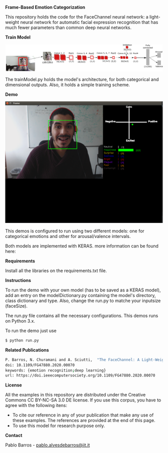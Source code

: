 **Frame-Based Emotion Categorization**



This repository holds the code for the FaceChannel neural network: a light-weight neural network for automatic facial expression recognition that has much fewer parameters than common deep neural networks. 


**Train Model**


![Screenshot](Images/FaceChannel_v2.png)

The trainModel.py holds the model's architecture, for both categorical and dimensional outputs.
Also, it holds a simple training scheme.



**Demo**

![Screenshot](Images/demo.png)

This demos is configured to run using two different models: one for categorical emotions and other for arousal/valence intervals.


Both models are implemented with KERAS. more information can be found here: <br>



****Requirements****

Install all the libraries on the requirements.txt file.

****Instructions****


To run the demo with your own model (has to be saved as a KERAS model), add an entry on the modelDictionary.py containing the model's directory, class dictionary and type. Also, change the run.py to matche your inputsize (faceSize).


The run.py file contains all the necessary configurations. This demos runs on Python 3.x.


To run the demo just use
```sh
$ python run.py

```

**Related Publications**


```sh
P. Barros, N. Churamani and A. Sciutti,  "The FaceChannel: A Light-Weight Deep Neural Network for Facial Expression Recognition.," in 2020 15th IEEE International Conference on Automatic Face and Gesture Recognition (FG 2020) (FG), Buenos Aires, undefined, AR, 2020 pp. 449-453.
doi: 10.1109/FG47880.2020.00070
keywords: {emotion recognition;deep learning}
url: https://doi.ieeecomputersociety.org/10.1109/FG47880.2020.00070

```


**License**

All the examples in this repository are distributed under the Creative Commons CC BY-NC-SA 3.0 DE license. If you use this corpus, you have to agree with the following itens:

- To cite our reference in any of your publication that make any use of these examples. The references are provided at the end of this page.
- To use this model for research purpose only.


**Contact**

Pablo Barros - pablo.alvesdebarros@iit.it




